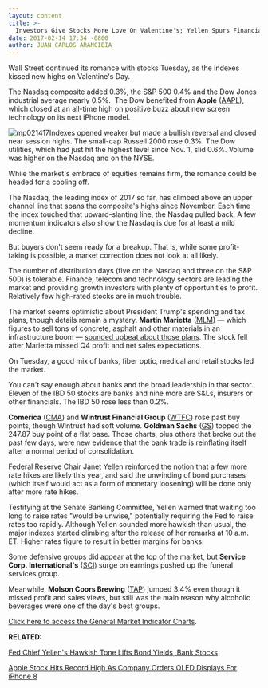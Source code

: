 ```yaml
---
layout: content
title: >-
  Investors Give Stocks More Love On Valentine's; Yellen Spurs Financials
date: 2017-02-14 17:34 -0800
author: JUAN CARLOS ARANCIBIA
---
```









Wall Street continued its romance with stocks Tuesday, as the indexes kissed new highs on Valentine's Day.


The Nasdaq composite added 0.3%, the S&P 500 0.4% and the Dow Jones industrial average nearly 0.5%.  The Dow benefited from **Apple** ([AAPL](https://research.investors.com/quote.aspx?symbol=AAPL)), which closed at an all-time high on positive buzz about new screen technology on its next iPhone model.


![mp021417](https://www.investors.com/wp-content/uploads/2017/02/MP021417.png)Indexes opened weaker but made a bullish reversal and closed near session highs. The small-cap Russell 2000 rose 0.3%. The Dow utilities, which had just hit the highest level since Nov. 1, slid 0.6%. Volume was higher on the Nasdaq and on the NYSE.


While the market's embrace of equities remains firm, the romance could be headed for a cooling off.


The Nasdaq, the leading index of 2017 so far, has climbed above an upper channel line that spans the composite's highs since November. Each time the index touched that upward-slanting line, the Nasdaq pulled back. A few momentum indicators also show the Nasdaq is due for at least a mild decline.


But buyers don't seem ready for a breakup. That is, while some profit-taking is possible, a market correction does not look at all likely.


The number of distribution days (five on the Nasdaq and three on the S&P 500) is tolerable. Finance, telecom and technology sectors are leading the market and providing growth investors with plenty of opportunities to profit. Relatively few high-rated stocks are in much trouble.


The market seems optimistic about President Trump's spending and tax plans, though details remain a mystery. **Martin Marietta** ([MLM](https://research.investors.com/quote.aspx?symbol=MLM)) — which figures to sell tons of concrete, asphalt and other materials in an infrastructure boom — [sounded upbeat about those plans](https://www.investors.com/news/martin-marietta-materials-reports-fourth-quarter-earnings/). The stock fell after Marietta missed Q4 profit and net sales expectations.


On Tuesday, a good mix of banks, fiber optic, medical and retail stocks led the market.


You can't say enough about banks and the broad leadership in that sector. Eleven of the IBD 50 stocks are banks and nine more are S&Ls, insurers or other financials. The IBD 50 rose less than 0.2%.


**Comerica** ([CMA](https://research.investors.com/quote.aspx?symbol=CMA)) and **Wintrust Financial Group** ([WTFC](https://research.investors.com/quote.aspx?symbol=WTFC)) rose past buy points, though Wintrust had soft volume. **Goldman Sachs** ([GS](https://research.investors.com/quote.aspx?symbol=GS)) topped the 247.87 buy point of a flat base. Those charts, plus others that broke out the past few days, were new evidence that the bank trade is reinflating itself after a normal period of consolidation.


Federal Reserve Chair Janet Yellen reinforced the notion that a few more rate hikes are likely this year, and said the unwinding of bond purchases (which itself would act as a form of monetary loosening) will be done only after more rate hikes.


Testifying at the Senate Banking Committee, Yellen warned that waiting too long to raise rates "would be unwise," potentially requiring the Fed to raise rates too rapidly. Although Yellen sounded more hawkish than usual, the major indexes started climbing after the release of her remarks at 10 a.m. ET. Higher rates figure to result in better margins for banks.


Some defensive groups did appear at the top of the market, but **Service Corp. International's** ([SCI](https://research.investors.com/quote.aspx?symbol=SCI)) surge on earnings pushed up the funeral services group.


Meanwhile, **Molson Coors Brewing** ([TAP](https://research.investors.com/quote.aspx?symbol=TAP)) jumped 3.4% even though it missed profit and sales views, but still was the main reason why alcoholic beverages were one of the day's best groups.


[Click here to access the General Market Indicator Charts](https://www.investors.com/wp-content/uploads/2017/02/IBD1402152612GMI.pdf).


**RELATED:**


[Fed Chief Yellen's Hawkish Tone Lifts Bond Yields, Bank Stocks](https://www.investors.com/news/economy/yellens-hawkish-tone-lifts-rates-and-bank-stocks/)


[Apple Stock Hits Record High As Company Orders OLED Displays For iPhone 8](https://www.investors.com/news/technology/click/apple-stock-hits-record-high-as-company-orders-oled-displays-for-iphone-8/)


 


 




